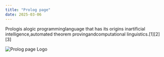 ```yaml
---
title: "Prolog page"
date: 2025-03-06
---
```


Prologis alogic programminglanguage that has its origins inartificial intelligence,automated theorem provingandcomputational linguistics.[1][2][3]

![Prolog page Logo](https://upload.wikimedia.org/wikipedia/commons/thumb/d/df/Wikibooks-logo-en-noslogan.svg/16px-Wikibooks-logo-en-noslogan.svg.png)
